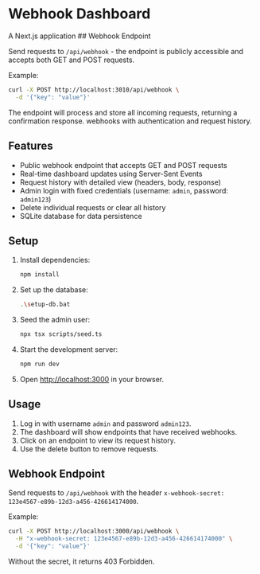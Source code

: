 # Webhook Dashboard

A Next.js application ## Webhook Endpoint

Send requests to `/api/webhook` - the endpoint is publicly accessible and accepts both GET and POST requests.

Example:
```bash
curl -X POST http://localhost:3010/api/webhook \
  -d '{"key": "value"}'
```

The endpoint will process and store all incoming requests, returning a confirmation response. webhooks with authentication and request history.

## Features

- Public webhook endpoint that accepts GET and POST requests
- Real-time dashboard updates using Server-Sent Events
- Request history with detailed view (headers, body, response)
- Admin login with fixed credentials (username: `admin`, password: `admin123`)
- Delete individual requests or clear all history
- SQLite database for data persistence

## Setup

1. Install dependencies:
   ```bash
   npm install
   ```

2. Set up the database:
   ```bash
   .\setup-db.bat
   ```

3. Seed the admin user:
   ```bash
   npx tsx scripts/seed.ts
   ```

4. Start the development server:
   ```bash
   npm run dev
   ```

5. Open [http://localhost:3000](http://localhost:3000) in your browser.

## Usage

1. Log in with username `admin` and password `admin123`.
2. The dashboard will show endpoints that have received webhooks.
3. Click on an endpoint to view its request history.
4. Use the delete button to remove requests.

## Webhook Endpoint

Send requests to `/api/webhook` with the header `x-webhook-secret: 123e4567-e89b-12d3-a456-426614174000`.

Example:
```bash
curl -X POST http://localhost:3000/api/webhook \
  -H "x-webhook-secret: 123e4567-e89b-12d3-a456-426614174000" \
  -d '{"key": "value"}'
```

Without the secret, it returns 403 Forbidden.
